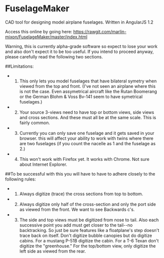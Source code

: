 # FuselageMaker
CAD tool for designing model airplane fuselages. Written in AngularJS 1.2

Access this online by going here: https://rawgit.com/marlin-mixon/FuselageMaker/master/index.html

Warning, this is currently alpha-grade software so expect to lose your work and also don't expect it to be too useful.  If you intend to proceed anyway, please carefully read the following two sections.

##Limitations:
- 1. This only lets you model fuselages that have bilateral symetry when viewed from the top and front.  (I've not seen an airplane where this is not the case. Even assymetrical aircraft like the Rutan Boomerang or the German Blohm & Voss Bv-141 seem to have symetrical fuselages.)
- 2. Your source 3-views need to have top or bottom views, side views and cross sections. And these must all be at the same scale.  This is fairly common.  
- 3. Currently you can only save one fuselage and it gets saved in your browser. this will affect your ability to work with twins where there are two fuselages (if you count the nacelle as 1 and the fuselage as 2.)
- 4. This won't work with Firefox yet. It works with Chrome. Not sure about Internet Explorer.

##To be successful with this you will have to have to adhere closely to the following rules:
- 1. Always digitize (trace) the cross sections from top to bottom.
- 2. Always digitize only half of the cross-section and only the port side as viewed from the front.  We want to see Backwards c's.
- 3. The side and top views must be digitized from nose to tail.  Also each successive point you add must get closer to the tail--no backtracking.  So just be sure features like a floatplane's step doesn't trace back on itself.  Don't digitize bubble canopies but do digitize cabins.  For a mustang P-51B digitize the cabin.  For a T-6 Texan don't digitize the "greenhouse." For the top/bottom view, only digitize the left side as viewed from the rear.
